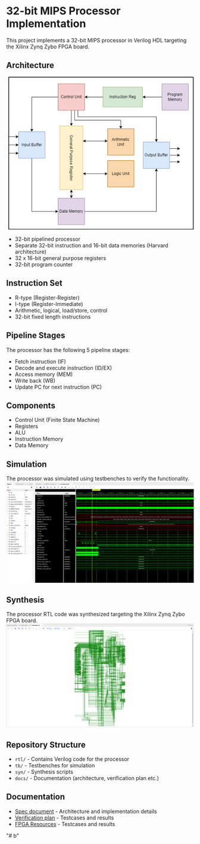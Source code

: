 
# 32-bit MIPS Processor Implementation
This project implements a 32-bit MIPS processor in Verilog HDL targeting the Xilinx Zynq Zybo FPGA board.

## Architecture

![MIPS CPU Architecture](https://github.com/mo-faruque/MIPS_Processor/blob/main/docs/cpu_block.png)

- 32-bit pipelined processor
- Separate 32-bit instruction and 16-bit data memories (Harvard architecture) 
- 32 x 16-bit general purpose registers
- 32-bit program counter

## Instruction Set 

- R-type (Register-Register)
- I-type (Register-Immediate) 
- Arithmetic, logical, load/store, control
- 32-bit fixed length instructions

## Pipeline Stages

The processor has the following 5 pipeline stages:

- Fetch instruction (IF)
- Decode and execute instruction (ID/EX)
- Access memory (MEM) 
- Write back (WB)
- Update PC for next instruction (PC)

## Components

- Control Unit (Finite State Machine)
- Registers 
- ALU
- Instruction Memory
- Data Memory


## Simulation

The processor was simulated using testbenches to verify the functionality.
![Simulation Waveform](https://github.com/mo-faruque/MIPS_Processor/blob/main/docs/functional-verification/waveform_view.png)

## Synthesis

The processor RTL code was synthesized targeting the Xilinx Zynq Zybo FPGA board.
![RTL Schematic](https://github.com/mo-faruque/MIPS_Processor/blob/main/syn/RTL_Schematic.png)

## Repository Structure

- `rtl/` - Contains Verilog code for the processor 
- `tb/` - Testbenches for simulation
- `syn/` - Synthesis scripts 
- `docs/` - Documentation (architecture, verification plan etc.)


## Documentation

- [Spec document](https://github.com/mo-faruque/MIPS_Processor/blob/main/docs/MIPS_Project_Description.pdf) - Architecture and implementation details
- [Verification plan](https://github.com/mo-faruque/MIPS_Processor/blob/main/docs/functional-verification/mips_functional_verification.pdf) - Testcases and results
- [FPGA Resources](https://github.com/mo-faruque/MIPS_Processor/blob/main/syn/Detailed%20RTL%20Component%20Info.pdf) - Testcases and results

<!--
## Author

John Doe

[github.com/john-doe](https://github.com/john-doe)

## License

This project is licensed under the MIT License - see the [LICENSE](LICENSE) file for details.


-->


 

"# b" 
